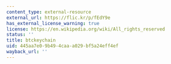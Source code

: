 ```yaml
---
content_type: external-resource
external_url: https://flic.kr/p/fEdY9e
has_external_license_warning: true
license: https://en.wikipedia.org/wiki/All_rights_reserved
status: ''
title: btckeychain
uid: 445aa7e0-9b49-4caa-a029-bf5a24eff4ef
wayback_url: ''
---
```

